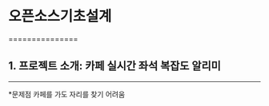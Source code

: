# 오픈소스기초설계
===============
## 1. 프로젝트 소개: 카페 실시간 좌석 복잡도 알리미
--------------------------------------------------
*문제점
카페를 가도 자리를 찾기 어려움

